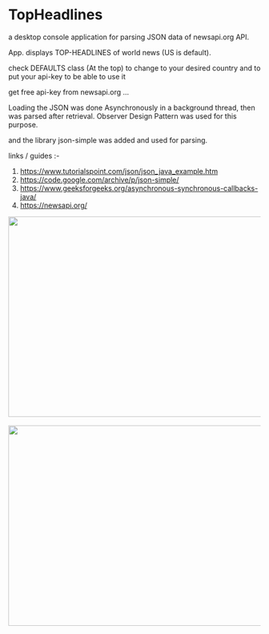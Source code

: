 # TopHeadlines


a desktop console application for parsing JSON data of newsapi.org API.

App. displays TOP-HEADLINES of world news (US is default).


check DEFAULTS class (At the top) to change to your desired country 
and to put your api-key to be able to use it

get free api-key from newsapi.org ... 


Loading the JSON was done Asynchronously in a background thread, then was parsed after retrieval.
Observer Design Pattern was used for this purpose.

and the library json-simple was added and used for parsing.

links / guides :-
1. https://www.tutorialspoint.com/json/json_java_example.htm
2. https://code.google.com/archive/p/json-simple/
3. https://www.geeksforgeeks.org/asynchronous-synchronous-callbacks-java/
4. https://newsapi.org/

<img src="https://user-images.githubusercontent.com/48130426/62246914-59fec280-b3ed-11e9-9f63-ea00d75770dc.png" width=600 height=400/>&emsp;<img src="https://user-images.githubusercontent.com/48130426/62246915-59fec280-b3ed-11e9-9f89-477ef3f43b71.png" width=600 height=400/>
